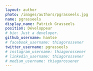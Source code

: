 ```yaml
---
layout: author
photo: /images/authors/pgrasseels.jpg
name: pgrasseels
display_name: Patrick Grasseels
position: Développeur
# bio: Just a developer.
github_username: hantse
# facebook_username: thiagorossener
twitter_username: pgrasseels
# instagram_username: thiagorossener
# linkedin_username: thiagorossener
# medium_username: thiagorossener
---
```


